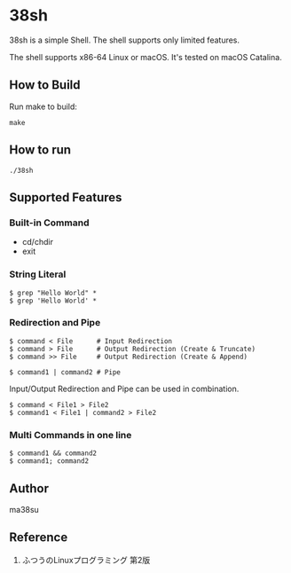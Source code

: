 # 38sh

38sh is a simple Shell. The shell supports only limited features.

The shell supports x86-64 Linux or macOS. It's tested on macOS Catalina.

## How to Build

Run make to build:

```
make
```

## How to run

```
./38sh
```

## Supported Features

### Built-in Command
- cd/chdir
- exit

### String Literal

```
$ grep "Hello World" *
$ grep 'Hello World' *
```

### Redirection and Pipe

```
$ command < File      # Input Redirection
$ command > File      # Output Redirection (Create & Truncate)
$ command >> File     # Output Redirection (Create & Append)
```

```
$ command1 | command2 # Pipe
```

Input/Output Redirection and Pipe can be used in combination.

```
$ command < File1 > File2
$ command1 < File1 | command2 > File2
```

### Multi Commands in one line

```
$ command1 && command2
$ command1; command2
```

## Author
ma38su

## Reference
1. ふつうのLinuxプログラミング 第2版
